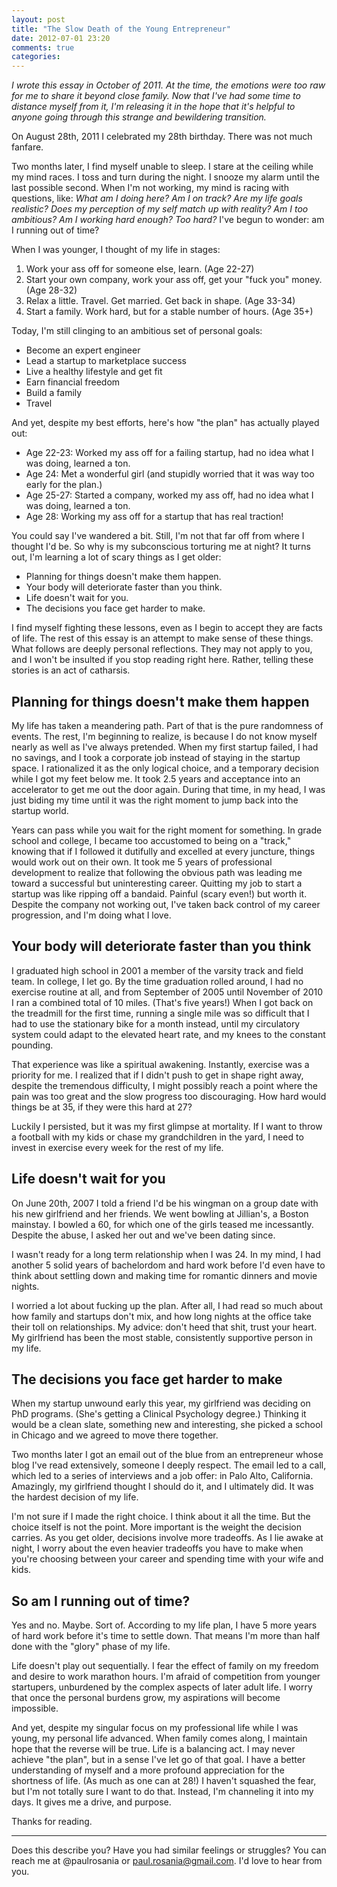 ```yaml
---
layout: post
title: "The Slow Death of the Young Entrepreneur"
date: 2012-07-01 23:20
comments: true
categories: 
---
```


*I wrote this essay in October of 2011. At the time, the emotions were too raw
for me to share it beyond close family. Now that I've had some time to distance
myself from it, I'm releasing it in the hope that it's helpful to anyone going
through this strange and bewildering transition.*

On August 28th, 2011 I celebrated my 28th birthday. There was not much fanfare.

Two months later, I find myself unable to sleep. I stare at the ceiling while my
mind races. I toss and turn during the night. I snooze my alarm until the last
possible second. When I'm not working, my mind is racing with questions, like:
_What am I doing here? Am I on track? Are my life goals realistic? Does my
perception of my self match up with reality? Am I too ambitious? Am I working
hard enough? Too hard?_ I've begun to wonder: am I running out of time?

When I was younger, I thought of my life in stages:

1. Work your ass off for someone else, learn. (Age 22-27)
2. Start your own company, work your ass off, get your "fuck you" money. (Age 28-32)
3. Relax a little. Travel. Get married. Get back in shape. (Age 33-34)
4. Start a family. Work hard, but for a stable number of hours. (Age 35+)

Today, I'm still clinging to an ambitious set of personal goals:

* Become an expert engineer
* Lead a startup to marketplace success
* Live a healthy lifestyle and get fit
* Earn financial freedom
* Build a family
* Travel

And yet, despite my best efforts, here's how "the plan" has actually played out:

* Age 22-23: Worked my ass off for a failing startup, had no idea what I was
  doing, learned a ton.
* Age 24: Met a wonderful girl (and stupidly worried that it was way too early
  for the plan.)
* Age 25-27: Started a company, worked my ass off, had no idea what I was doing,
  learned a ton.
* Age 28: Working my ass off for a startup that has real traction!

You could say I've wandered a bit. Still, I'm not that far off from where I
thought I'd be. So why is my subconscious torturing me at night? It turns out,
I'm learning a lot of scary things as I get older:

* Planning for things doesn't make them happen.
* Your body will deteriorate faster than you think.
* Life doesn't wait for you.
* The decisions you face get harder to make.

I find myself fighting these lessons, even as I begin to accept they are facts
of life. The rest of this essay is an attempt to make sense of these things.
What follows are deeply personal reflections. They may not apply to you, and I
won't be insulted if you stop reading right here. Rather, telling these stories
is an act of catharsis.

## Planning for things doesn't make them happen

My life has taken a meandering path. Part of that is the pure randomness of
events. The rest, I'm beginning to realize, is because I do not know myself
nearly as well as I've always pretended. When my first startup failed, I had no
savings, and I took a corporate job instead of staying in the startup space. I
rationalized it as the only logical choice, and a temporary decision while I got
my feet below me. It took 2.5 years and acceptance into an accelerator to get me
out the door again. During that time, in my head, I was just biding my time
until it was the right moment to jump back into the startup world.

Years can pass while you wait for the right moment for something. In grade
school and college, I became too accustomed to being on a "track," knowing that
if I followed it dutifully and excelled at every juncture, things would work out
on their own. It took me 5 years of professional development to realize that
following the obvious path was leading me toward a successful but uninteresting
career. Quitting my job to start a startup was like ripping off a bandaid.
Painful (scary even!) but worth it. Despite the company not working out, I've
taken back control of my career progression, and I'm doing what I love.

## Your body will deteriorate faster than you think

I graduated high school in 2001 a member of the varsity track and field team.
In college, I let go. By the time graduation rolled around, I had no exercise
routine at all, and from September of 2005 until November of 2010 I ran a
combined total of 10 miles. (That's five years!) When I got back on the
treadmill for the first time, running a single mile was so difficult that I had
to use the stationary bike for a month instead, until my circulatory system
could adapt to the elevated heart rate, and my knees to the constant pounding.

That experience was like a spiritual awakening. Instantly, exercise was a
priority for me. I realized that if I didn't push to get in shape right away,
despite the tremendous difficulty, I might possibly reach a point where the pain
was too great and the slow progress too discouraging. How hard would things be
at 35, if they were this hard at 27?

Luckily I persisted, but it was my first glimpse at mortality. If I want to
throw a football with my kids or chase my grandchildren in the yard, I need to
invest in exercise every week for the rest of my life.

## Life doesn't wait for you

On June 20th, 2007 I told a friend I'd be his wingman on a group date with his
new girlfriend and her friends. We went bowling at Jillian's, a Boston mainstay.
I bowled a 60, for which one of the girls teased me incessantly. Despite the
abuse, I asked her out and we've been dating since.

I wasn't ready for a long term relationship when I was 24. In my mind, I had
another 5 solid years of bachelordom and hard work before I'd even have to think
about settling down and making time for romantic dinners and movie nights.

I worried a lot about fucking up the plan. After all, I had read so much about
how family and startups don't mix, and how long nights at the office take their
toll on relationships. My advice: don't heed that shit, trust your heart. My
girlfriend has been the most stable, consistently supportive person in my life.

## The decisions you face get harder to make

When my startup unwound early this year, my girlfriend was deciding on PhD
programs. (She's getting a Clinical Psychology degree.) Thinking it would be a
clean slate, something new and interesting, she picked a school in Chicago and
we agreed to move there together.

Two months later I got an email out of the blue from an entrepreneur whose blog
I've read extensively, someone I deeply respect. The email led to a call, which
led to a series of interviews and a job offer: in Palo Alto, California.
Amazingly, my girlfriend thought I should do it, and I ultimately did. It was
the hardest decision of my life.

I'm not sure if I made the right choice. I think about it all the time. But the
choice itself is not the point. More important is the weight the decision
carries. As you get older, decisions involve more tradeoffs. As I lie awake at
night, I worry about the even heavier tradeoffs you have to make when you're
choosing between your career and spending time with your wife and kids.

## So am I running out of time?

Yes and no. Maybe. Sort of. According to my life plan, I have 5 more years of
hard work before it's time to settle down. That means I'm more than half done
with the "glory" phase of my life.

Life doesn't play out sequentially. I fear the effect of family on my freedom
and desire to work marathon hours. I'm afraid of competition from younger
startupers, unburdened by the complex aspects of later adult life. I worry that
once the personal burdens grow, my aspirations will become impossible.

And yet, despite my singular focus on my professional life while I was young,
my personal life advanced. When family comes along, I maintain hope that the
reverse will be true. Life is a balancing act. I may never achieve "the plan",
but in a sense I've let go of that goal. I have a better understanding of myself
and a more profound appreciation for the shortness of life. (As much as one can
at 28!) I haven't squashed the fear, but I'm not totally sure I want to do that.
Instead, I'm channeling it into my days. It gives me a drive, and purpose.

Thanks for reading.

---

Does this describe you? Have you had similar feelings or struggles? You can
reach me at @paulrosania or paul.rosania@gmail.com. I'd love to hear from you.
